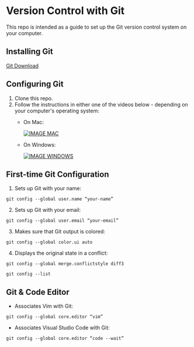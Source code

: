 # Version Control with Git

This repo is intended as a guide to set up the Git version control system on your computer.

## Installing Git

[Git Download](https://git-scm.com/downloads)

## Configuring Git

1. Clone this repo.
2. Follow the instructions in either one of the videos below - depending on your computer's operating system:
   * On Mac:
     
     [![IMAGE MAC](https://img.youtube.com/vi/h00n9QLfbqU/0.jpg)](https://www.youtube.com/watch?v=h00n9QLfbqU)
     
   * On Windows:
     
     [![IMAGE WINDOWS](https://img.youtube.com/vi/CCYjHfBk9hw/0.jpg)](https://www.youtube.com/watch?v=CCYjHfBk9hw&feature=emb_logo)

## First-time Git Configuration

1. Sets up Git with your name:

```
git config --global user.name “your-name”
```

2. Sets up Git with your email:

```
git config --global user.email “your-email”
```

3. Makes sure that Git output is colored:

```
git config --global color.ui auto
```

4. Displays the original state in a conflict:

```
git config --global merge.conflictstyle diff3

git config --list
```

## Git & Code Editor

* Associates Vim with Git:

```
git config --global core.editor “vim”
```

* Associates Visual Studio Code with Git:

```
git config --global core.editor “code --wait”
```
